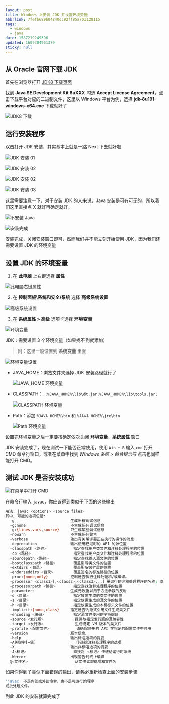 ```yaml
---
layout: post
title: Windows 上安装 JDK 并设置环境变量
abbrlink: 7fefb689b04840dc92ff85a703128115
tags:
  - windows
  - java
date: 1587219249396
updated: 1609304961370
sticky: null
---
```


## 从 Oracle 官网下载 JDK

首先在浏览器打开 [JDK8 下载页面](https://www.oracle.com/technetwork/java/javase/downloads/jdk8-downloads-2133151.html)

找到 **Java SE Development Kit 8uXXX** 勾选 **Accept License Agreement**，点击下载平台对应的二进制文件，这里以 Windows 平台为例，选择 **jdk-8u191-windows-x64.exe** 下载就好了

![JDK8 下载](https://img.rxliuli.com/20181017141137.png)

## 运行安装程序

双击打开 JDK 安装，其实基本上就是一路 Next 下去就好啦

![JDK 安装 01](https://img.rxliuli.com/20181017145812.png)

![JDK 安装 02](https://img.rxliuli.com/20181017145854.png)

![JDK 安装 02](https://img.rxliuli.com/20181017145932.png)

![JDK 安装 03](https://img.rxliuli.com/20181017150018.png)

这里需要注意一下，对于安装 JDK 的人来说，Java 安装是可有可无的，所以我们这里直接点 X 就好再确定就好。

![不安装 Java](https://img.rxliuli.com/20181017150310.png)

![安装完成](https://img.rxliuli.com/20181017150357.png)

安装完成，关闭安装窗口即可，然而我们并不能立刻开始使用 JDK，因为我们还需要设置 JDK 的环境变量

## 设置 JDK 的环境变量

1. 在 **此电脑** 上右键选择 **属性**

![此电脑右键属性](https://img.rxliuli.com/20181017142509.png)

2. 在 **控制面板\系统和安全\系统** 选择 **高级系统设置**

![高级系统设置](https://img.rxliuli.com/20181017142726.png)

3. 在 **系统属性 > 高级** 选项卡选择 **环境变量**

![环境变量](https://img.rxliuli.com/20181017142652.png)

JDK：需要设置 3 个环境变量（如果找不到就添加）

> 附：这里一般设置到 **系统变量** 里面

![环境变量设置](https://img.rxliuli.com/20181017143203.png)

- JAVA_HOME：浏览文件夹选择 JDK 安装路径就行了

  ![JAVA_HOME 环境变量](https://img.rxliuli.com/20181017143629.png)

- CLASSPATH：`.;%JAVA_HOME%\lib\dt.jar;%JAVA_HOME%\lib\tools.jar;`

  ![CLASSPATH 环境变量](https://img.rxliuli.com/20181017144048.png)

- Path：添加 `%JAVA_HOME%\bin` 和 `%JAVA_HOME%\jre\bin`

  ![Path 环境变量](https://img.rxliuli.com/20181017143940.png)

设置完环境变量之后一定要按确定依次关闭 **环境变量**，**系统属性** 窗口

JDK 安装完成了，现在测试一下能否正常使用，使用 `Win + R` 输入 `cmd` 打开 CMD 命令行窗口，或者在菜单中找到 _Windows 系统 > 命令提示符_ 点击也同样能打开 CMD。

## 测试 JDK 是否安装成功

![在菜单中打开 CMD](https://img.rxliuli.com/20181017145201.png)

在命令行输入 `javac`，你应该得到类似于下面的这些输出

```bash
用法: javac <options> <source files>
其中, 可能的选项包括:
  -g                         生成所有调试信息
  -g:none                    不生成任何调试信息
  -g:{lines,vars,source}     只生成某些调试信息
  -nowarn                    不生成任何警告
  -verbose                   输出有关编译器正在执行的操作的消息
  -deprecation               输出使用已过时的 API 的源位置
  -classpath <路径>            指定查找用户类文件和注释处理程序的位置
  -cp <路径>                   指定查找用户类文件和注释处理程序的位置
  -sourcepath <路径>           指定查找输入源文件的位置
  -bootclasspath <路径>        覆盖引导类文件的位置
  -extdirs <目录>              覆盖所安装扩展的位置
  -endorseddirs <目录>         覆盖签名的标准路径的位置
  -proc:{none,only}          控制是否执行注释处理和/或编译。
  -processor <class1>[,<class2>,<class3>...] 要运行的注释处理程序的名称; 绕过默认的搜索进程
  -processorpath <路径>        指定查找注释处理程序的位置
  -parameters                生成元数据以用于方法参数的反射
  -d <目录>                    指定放置生成的类文件的位置
  -s <目录>                    指定放置生成的源文件的位置
  -h <目录>                    指定放置生成的本机标头文件的位置
  -implicit:{none,class}     指定是否为隐式引用文件生成类文件
  -encoding <编码>             指定源文件使用的字符编码
  -source <发行版>              提供与指定发行版的源兼容性
  -target <发行版>              生成特定 VM 版本的类文件
  -profile <配置文件>            请确保使用的 API 在指定的配置文件中可用
  -version                   版本信息
  -help                      输出标准选项的提要
  -A关键字[=值]                  传递给注释处理程序的选项
  -X                         输出非标准选项的提要
  -J<标记>                     直接将 <标记> 传递给运行时系统
  -Werror                    出现警告时终止编译
  @<文件名>                     从文件读取选项和文件名
```

如果你得到了类似下面错误的输出，请务必重新检查上面的安装步骤

```bash
'javac' 不是内部或外部命令，也不是可运行的程序
或批处理文件。
```

到此 JDK 的安装就算完成了
